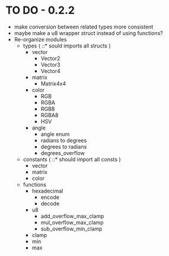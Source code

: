 # TO DO - 0.2.2
- make conversion between related types more consistent
- maybe make a u8 wrapper struct instead of using functions?
- Re-organize modules
  - types ( ::* sould imports all structs )
    - vector
      - Vector2
      - Vector3
      - Vector4
    - matrix
      - Matrix4x4
    - color
      - RGB
      - RGBA
      - RGB8
      - RGBA8
      - HSV
    - angle
      - angle enum
      - radians to degrees
      - degrees to radians
      - degrees_overflow
  - constants ( ::* should import all consts )
    - vector
    - matrix
    - color
  - functions
    - hexadecimal
      - encode
      - decode
    - u8
      - add_overflow_max_clamp
      - mul_overflow_max_clamp
      - sub_overflow_min_clamp
    - clamp
    - min
    - max